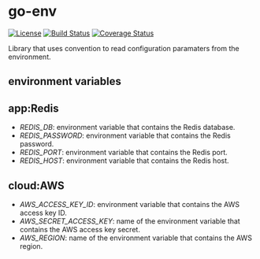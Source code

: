 # go-env

[![License](https://img.shields.io/badge/license-Apache%20License%202.0-blue.svg?style=flat)][license]
[![Build Status](https://travis-ci.org/steenzout/go-env.svg?branch=master)](https://travis-ci.org/steenzout/go-env/)
[![Coverage Status](https://coveralls.io/repos/steenzout/go-env/badge.svg?branch=master&service=github)](https://coveralls.io/github/steenzout/go-env?branch=master)

Library that uses convention to read configuration paramaters from the environment.


## environment variables

## app:Redis

- *REDIS_DB*: environment variable that contains the Redis database.
- *REDIS_PASSWORD*: environment variable that contains the Redis password.
- *REDIS_PORT*: environment variable that contains the Redis port.
- *REDIS_HOST*: environment variable that contains the Redis host.


## cloud:AWS

- *AWS_ACCESS_KEY_ID*: environment variable that contains the AWS access key ID.
- *AWS_SECRET_ACCESS_KEY*: name of the environment variable that contains the AWS access key secret.
- *AWS_REGION*: name of the environment variable that contains the AWS region.


[license]:  https://raw.githubusercontent.com/steenzout/go-env/master/LICENSE   "Apache License 2.0"
